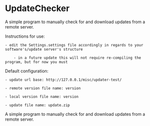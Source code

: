 UpdateChecker
=============
A simple program to manually check for and download updates from a remote server.

Instructions for use:

	- edit the Settings.settings file accordingly in regards to your software's/update server's structure

		- in a future update this will not require re-compiling the program, but for now you must
		
Default configuration:

	- update url base: http://127.0.0.1/misc/updater-test/

	- remote version file name: version

	- local version file name: version

	- update file name: update.zip

A simple program to manually check for and download updates from a remote server.